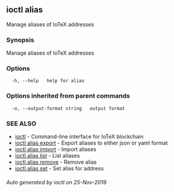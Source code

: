 ## ioctl alias

Manage aliases of IoTeX addresses

### Synopsis

Manage aliases of IoTeX addresses

### Options

```
  -h, --help   help for alias
```

### Options inherited from parent commands

```
  -o, --output-format string   output format
```

### SEE ALSO

* [ioctl](../README.md)	 - Command-line interface for IoTeX blockchain
* [ioctl alias export](ioctl_alias_export.md)	 - Export aliases to either json or yaml format
* [ioctl alias import](ioctl_alias_import.md)	 - Import aliases
* [ioctl alias list](ioctl_alias_list.md)	 - List aliases
* [ioctl alias remove](ioctl_alias_remove.md)	 - Remove alias
* [ioctl alias set](ioctl_alias_set.md)	 - Set alias for address

###### Auto generated by ioctl on 25-Nov-2019
